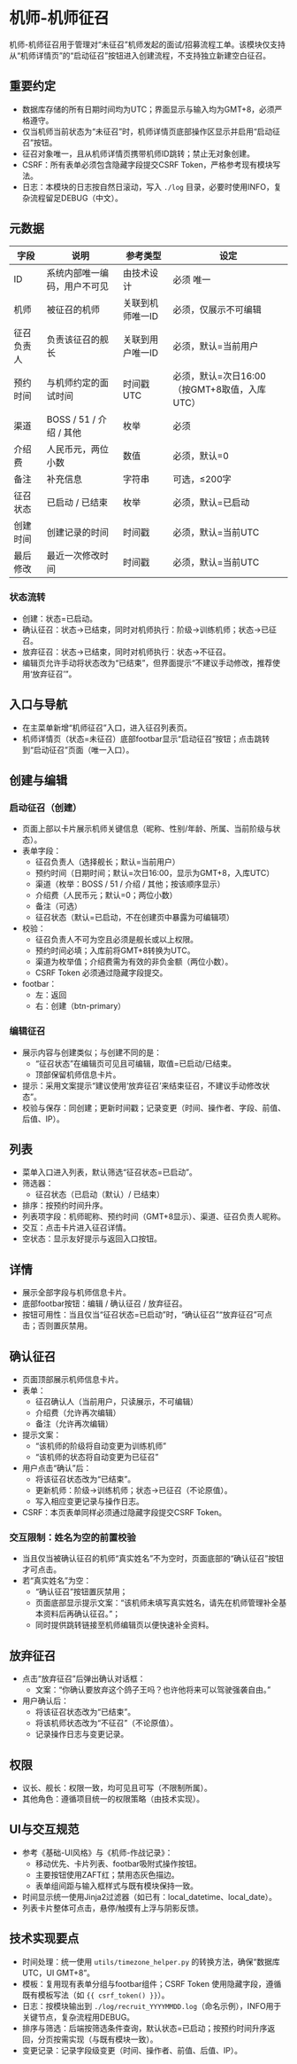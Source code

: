 # 机师-机师征召

机师-机师征召用于管理对“未征召”机师发起的面试/招募流程工单。该模块仅支持从“机师详情页”的“启动征召”按钮进入创建流程，不支持独立新建空白征召。

## 重要约定

- 数据库存储的所有日期时间均为UTC；界面显示与输入均为GMT+8，必须严格遵守。
- 仅当机师当前状态为“未征召”时，机师详情页底部操作区显示并启用“启动征召”按钮。
- 征召对象唯一，且从机师详情页携带机师ID跳转；禁止无对象创建。
- CSRF：所有表单必须包含隐藏字段提交CSRF Token，严格参考现有模块写法。
- 日志：本模块的日志按自然日滚动，写入 `./log` 目录，必要时使用INFO，复杂流程留足DEBUG（中文）。

## 元数据

| 字段 | 说明 | 参考类型 | 设定 |
|---------|------|------|------|
| ID | 系统内部唯一编码，用户不可见 | 由技术设计 | 必须 唯一 |
| 机师 | 被征召的机师 | 关联到机师唯一ID | 必须，仅展示不可编辑 |
| 征召负责人 | 负责该征召的舰长 | 关联到用户唯一ID | 必须，默认=当前用户 |
| 预约时间 | 与机师约定的面试时间 | 时间戳UTC | 必须，默认=次日16:00（按GMT+8取值，入库UTC） |
| 渠道 | BOSS / 51 / 介绍 / 其他 | 枚举 | 必须 |
| 介绍费 | 人民币元，两位小数 | 数值 | 必须，默认=0 |
| 备注 | 补充信息 | 字符串 | 可选，≤200字 |
| 征召状态 | 已启动 / 已结束 | 枚举 | 必须，默认=已启动 |
| 创建时间 | 创建记录的时间 | 时间戳 | 必须，默认=当前UTC |
| 最后修改 | 最近一次修改时间 | 时间戳 | 必须，默认=当前UTC |

### 状态流转

- 创建：状态=已启动。
- 确认征召：状态→已结束，同时对机师执行：阶级→训练机师；状态→已征召。
- 放弃征召：状态→已结束，同时对机师执行：状态→不征召。
- 编辑页允许手动将状态改为“已结束”，但界面提示“不建议手动修改，推荐使用‘放弃征召’”。

## 入口与导航

- 在主菜单新增“机师征召”入口，进入征召列表页。
- 机师详情页（状态=未征召）底部footbar显示“启动征召”按钮；点击跳转到“启动征召”页面（唯一入口）。

## 创建与编辑

### 启动征召（创建）
- 页面上部以卡片展示机师关键信息（昵称、性别/年龄、所属、当前阶级与状态）。
- 表单字段：
  - 征召负责人（选择舰长；默认=当前用户）
  - 预约时间（日期时间；默认=次日16:00，显示为GMT+8，入库UTC）
  - 渠道（枚举：BOSS / 51 / 介绍 / 其他；按该顺序显示）
  - 介绍费（人民币元；默认=0；两位小数）
  - 备注（可选）
  - 征召状态（默认=已启动，不在创建页中暴露为可编辑项）
- 校验：
  - 征召负责人不可为空且必须是舰长或以上权限。
  - 预约时间必填；入库前将GMT+8转换为UTC。
  - 渠道为枚举值；介绍费需为有效的非负金额（两位小数）。
  - CSRF Token 必须通过隐藏字段提交。
- footbar：
  - 左：返回
  - 右：创建（btn-primary）

### 编辑征召
- 展示内容与创建类似；与创建不同的是：
  - “征召状态”在编辑页可见且可编辑，取值=已启动/已结束。
  - 顶部保留机师信息卡片。
- 提示：采用文案提示“建议使用‘放弃征召’来结束征召，不建议手动修改状态”。
- 校验与保存：同创建；更新时间戳；记录变更（时间、操作者、字段、前值、后值、IP）。

## 列表

- 菜单入口进入列表，默认筛选“征召状态=已启动”。
- 筛选器：
  - 征召状态（已启动（默认）/ 已结束）
- 排序：按预约时间升序。
- 列表项字段：机师昵称、预约时间（GMT+8显示）、渠道、征召负责人昵称。
- 交互：点击卡片进入征召详情。
- 空状态：显示友好提示与返回入口按钮。

## 详情

- 展示全部字段与机师信息卡片。
- 底部footbar按钮：编辑 / 确认征召 / 放弃征召。
- 按钮可用性：当且仅当“征召状态=已启动”时，“确认征召”“放弃征召”可点击；否则置灰禁用。

## 确认征召

- 页面顶部展示机师信息卡片。
- 表单：
  - 征召确认人（当前用户，只读展示，不可编辑）
  - 介绍费（允许再次编辑）
  - 备注（允许再次编辑）
- 提示文案：
  - “该机师的阶级将自动变更为训练机师”
  - “该机师的状态将自动变更为已征召”
- 用户点击“确认”后：
  - 将该征召状态改为“已结束”。
  - 更新机师：阶级→训练机师；状态→已征召（不论原值）。
  - 写入相应变更记录与操作日志。
- CSRF：本页表单同样必须通过隐藏字段提交CSRF Token。

### 交互限制：姓名为空的前置校验

- 当且仅当被确认征召的机师“真实姓名”不为空时，页面底部的“确认征召”按钮才可点击。
- 若“真实姓名”为空：
  - “确认征召”按钮置灰禁用；
  - 页面底部显示提示文案：“该机师未填写真实姓名，请先在机师管理补全基本资料后再确认征召。”；
  - 同时提供跳转链接至机师编辑页以便快速补全资料。

## 放弃征召

- 点击“放弃征召”后弹出确认对话框：
  - 文案：“你确认要放弃这个鸽子王吗？也许他将来可以驾驶强袭自由。”
- 用户确认后：
  - 将该征召状态改为“已结束”。
  - 将该机师状态改为“不征召”（不论原值）。
  - 记录操作日志与变更记录。

## 权限

- 议长、舰长：权限一致，均可见且可写（不限制所属）。
- 其他角色：遵循项目统一的权限策略（由技术实现）。

## UI与交互规范

- 参考《基础-UI风格》与《机师-作战记录》：
  - 移动优先、卡片列表、footbar吸附式操作按钮。
  - 主要按钮使用ZAFT红；禁用态灰色描边。
  - 表单组间距与输入框样式与既有模块保持一致。
- 时间显示统一使用Jinja2过滤器（如已有：local_datetime、local_date）。
- 列表卡片整体可点击，悬停/触摸有上浮与阴影反馈。

## 技术实现要点

- 时间处理：统一使用 `utils/timezone_helper.py` 的转换方法，确保“数据库UTC，UI GMT+8”。
- 模板：复用现有表单分组与footbar组件；CSRF Token 使用隐藏字段，遵循既有模板写法（如 `{{ csrf_token() }}`）。
- 日志：按模块输出到 `./log/recruit_YYYYMMDD.log`（命名示例），INFO用于关键节点，复杂流程用DEBUG。
- 排序与筛选：后端按筛选条件查询，默认状态=已启动；按预约时间升序返回，分页按需实现（与既有模块一致）。
- 变更记录：记录字段级变更（时间、操作者、前值、后值、IP）。

